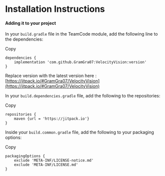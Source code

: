 # Installation Instructions

#### Adding it to your project <a href="#adding-it-to-your-project" id="adding-it-to-your-project"></a>

In your `build.gradle` file in the TeamCode module, add the following line to the dependencies:

Copy

```
dependencies {
    implementation 'com.github.GramGra07:VelocityVision:version'
}
```

Replace version with the latest version here : [https://jitpack.io/#GramGra07/VelocityVision](https://jitpack.io/#GramGra07/VelocityVision)

In your `build.dependencies.gradle` file, add the following to the repositories:

Copy

```
repositories {
    maven {url = 'https://jitpack.io'}
}
```

Inside your `build.common.gradle` file, add the following to your packaging options:

Copy

```
packagingOptions {
    exclude 'META-INF/LICENSE-notice.md'
    exclude 'META-INF/LICENSE.md'
}
```
